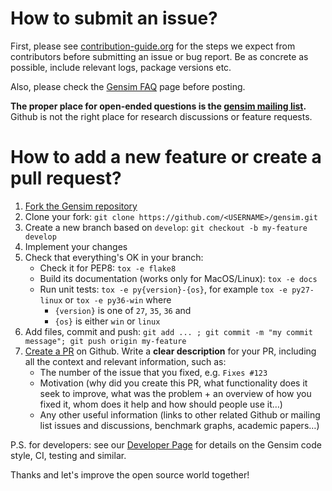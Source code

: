 # How to submit an issue?

First, please see [contribution-guide.org](http://www.contribution-guide.org/) for the steps we expect from contributors before submitting an issue or bug report. Be as concrete as possible, include relevant logs, package versions etc.

Also, please check the [Gensim FAQ](https://github.com/RaRe-Technologies/gensim/wiki/Recipes-&-FAQ) page before posting.

**The proper place for open-ended questions is the [gensim mailing list](https://groups.google.com/forum/#!forum/gensim).** Github is not the right place for research discussions or feature requests.

# How to add a new feature or create a pull request?

1. <a href="https://github.com/RaRe-Technologies/gensim/fork">Fork the Gensim repository</a>
2. Clone your fork: `git clone https://github.com/<USERNAME>/gensim.git`
3. Create a new branch based on `develop`: `git checkout -b my-feature develop`
4. Implement your changes
5. Check that everything's OK in your branch:
   - Check it for PEP8: `tox -e flake8`
   - Build its documentation (works only for MacOS/Linux): `tox -e docs`
   - Run unit tests: `tox -e py{version}-{os}`, for example `tox -e py27-linux` or `tox -e py36-win` where
      - `{version}` is one of `27`, `35`, `36` and
      - `{os}` is either `win` or `linux`
6. Add files, commit and push: `git add ... ; git commit -m "my commit message"; git push origin my-feature`
7. [Create a PR](https://help.github.com/articles/creating-a-pull-request/) on Github. Write a **clear description** for your PR, including all the context and relevant information, such as:
   - The number of the issue that you fixed, e.g. `Fixes #123`
   - Motivation (why did you create this PR, what functionality does it seek to improve, what was the problem + an overview of how you fixed it, whom does it help and how should people use it…)
   - Any other useful information (links to other related Github or mailing list issues and discussions, benchmark graphs, academic papers…)

P.S. for developers: see our [Developer Page](https://github.com/piskvorky/gensim/wiki/Developer-page#code-style) for details on the Gensim code style, CI, testing and similar.

Thanks and let's improve the open source world together!
